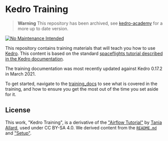 # Kedro Training

> **Warning**
> This repository has been archived, see [kedro-academy](https://github.com/kedro-org/kedro-academy) for a more up to date version.

[![No Maintenance Intended](http://unmaintained.tech/badge.svg)](http://unmaintained.tech/)

This repository contains training materials that will teach you how to use [Kedro](https://github.com/kedro-org/kedro). This content is based on the standard [spaceflights tutorial described in the Kedro documentation](https://kedro.readthedocs.io/en/stable/03_tutorial/01_spaceflights_tutorial.html). 

The training documentation was most recently updated against Kedro 0.17.2 in March 2021.

To get started, navigate to the [training_docs](./training_docs/01_welcome.md) to see what is covered in the training, and how to ensure you get the most out of the time you set aside for it.


## License

This work, "Kedro Training", is a derivative of the ["Airflow Tutorial"](https://github.com/trallard/airflow-tutorial/) by [Tania Allard](https://github.com/trallard), used under CC BY-SA 4.0. We derived content from the [`README.md`](https://github.com/trallard/airflow-tutorial/blob/master/README.md) and ["Setup"](https://airflow-tutorial.readthedocs.io/en/stable/setup.html).
